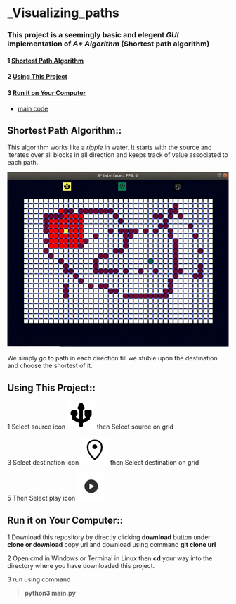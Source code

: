 # _Visualizing_paths

### This project is a seemingly basic and elegent  *GUI*  implementation of _A* Algorithm_ (Shortest path algorithm)

#### 1 [Shortest Path Algorithm](#shortest-path-algorithm)
#### 2 [Using This Project](#using-this-project)
#### 3 [Run it on Your Computer](#run-it-on-your-computer)

- [main code](main.py)
## Shortest Path Algorithm::

This algorithm works like a *ripple* in water. It starts with the source and iterates over all blocks in all direction and
keeps track of value associated to each path.

![](Png/1.gif)

We simply go to path in each direction till we stuble upon the destination and choose the shortest of it.


## Using This Project::

1 Select source icon  ![](Png/source.png)
 then Select source on grid

3 Select destination icon  ![](Png/dst.png) 
 then Select destination on grid

5 Then Select play icon ![](Png/play.png)


## Run it on Your Computer::

1 Download this repository by directly clicking **download** button under **clone or download**
  copy url and download using command **git clone url**
  
2 Open cmd in Windows or Terminal in Linux then **cd** your way into the directory where you have
  downloaded this project.
  
3 run using command
>**python3 main.py**
